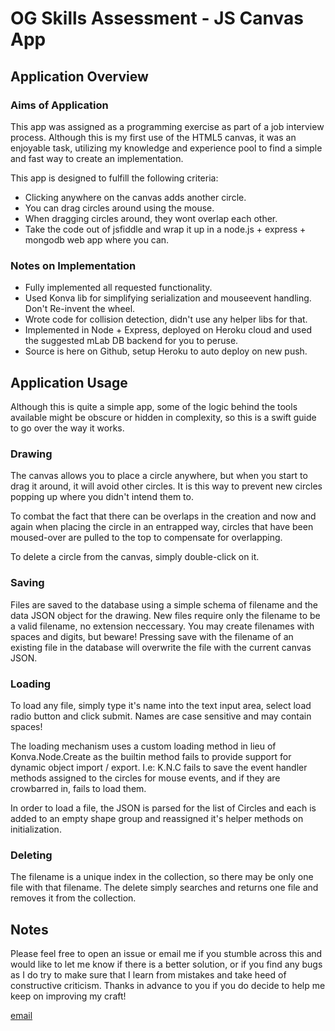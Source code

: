 # OG Skills Assessment - JS Canvas App

## Application Overview

### Aims of Application
This app was assigned as a programming exercise as part of a job
interview process. Although this is my first use of the HTML5 canvas,
it was an enjoyable task, utilizing my knowledge and experience pool to
find a simple and fast way to create an implementation.

This app is designed to fulfill the following criteria:

- Clicking anywhere on the canvas adds another circle.
- You can drag circles around using the mouse.
- When dragging circles around, they wont overlap each other.
- Take the code out of jsfiddle and wrap it up in a node.js + express +
mongodb web app where you can.

### Notes on Implementation

- Fully implemented all requested functionality.
- Used Konva lib for simplifying serialization and mouseevent
handling. Don't Re-invent the wheel.
- Wrote code for collision detection, didn't use any helper libs
for that.
- Implemented in Node + Express, deployed on Heroku cloud and
used the suggested mLab DB backend for you to peruse.
- Source is here on Github, setup Heroku to auto deploy on new push.


## Application Usage

Although this is quite a simple app, some of the logic behind the tools
available might be obscure or hidden in complexity, so this is a swift
guide to go over the way it works.

### Drawing
The canvas allows you to place a circle anywhere, but when you start to
drag it around, it will avoid other circles. It is this way to prevent
new circles popping up where you didn't intend them to.

To combat the fact that there can be overlaps in the creation and now
and again when placing the circle in an entrapped way, circles that have
been moused-over are pulled to the top to compensate for overlapping.

To delete a circle from the canvas, simply double-click on it.

### Saving
Files are saved to the database using a simple schema of filename and the
data JSON object for the drawing. New files require only the filename to
be a valid filename, no extension neccessary. You may create filenames
with spaces and digits, but beware! Pressing save with the filename of
an existing file in the database will overwrite the file with the current
canvas JSON.

### Loading
To load any file, simply type it's name into the text input area, select
load radio button and click submit. Names are case sensitive and may contain
spaces!

The loading mechanism uses a custom loading method in lieu of Konva.Node.Create
as the builtin method fails to provide support for dynamic object import
/ export. I.e: K.N.C fails to save the event handler methods assigned to
the circles for mouse events, and if they are crowbarred in, fails to
load them.

In order to load a file, the JSON is parsed for the list of Circles and
each is added to an empty shape group and reassigned it's helper methods
on initialization.

### Deleting
The filename is a unique index in the collection, so there may be only one
file with that filename. The delete simply searches and returns one file
and removes it from the collection.

## Notes

Please feel free to open an issue or email me if you stumble across this and would like to
let me know if there is a better solution, or if you find any bugs as I
do try to make sure that I learn from mistakes and take heed of constructive
criticism. Thanks in advance to you if you do decide to help me keep on
improving my craft!

[email](mailto:sean@tech1337.co.uk)
